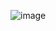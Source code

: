 ![image](https://user-images.githubusercontent.com/42132857/83327453-9ca55b80-a299-11ea-8649-34b1958c687b.png)
